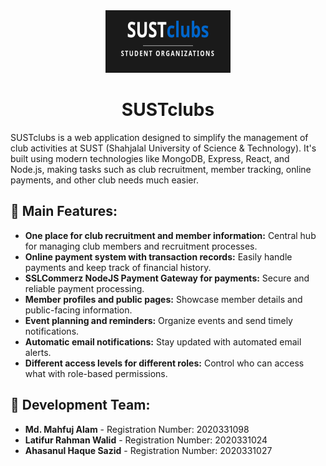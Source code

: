 <div align="center">
  <img src="SUSTclubs_logo.png" alt="SUSTclubs Logo" width="200" height="100">
  <h1>SUSTclubs</h1>
</div>


SUSTclubs is a web application designed to simplify the management of club activities at SUST (Shahjalal University of Science & Technology). It's built using modern technologies like MongoDB, Express, React, and Node.js, making tasks such as club recruitment, member tracking, online payments, and other club needs much easier.

## 🎯 Main Features:

- **One place for club recruitment and member information:** Central hub for managing club members and recruitment processes.
- **Online payment system with transaction records:** Easily handle payments and keep track of financial history.
- **SSLCommerz NodeJS Payment Gateway for payments:** Secure and reliable payment processing.
- **Member profiles and public pages:** Showcase member details and public-facing information.
- **Event planning and reminders:** Organize events and send timely notifications.
- **Automatic email notifications:** Stay updated with automated email alerts.
- **Different access levels for different roles:** Control who can access what with role-based permissions.

## 👥 Development Team:

- **Md. Mahfuj Alam** - Registration Number: 2020331098
- **Latifur Rahman Walid** - Registration Number: 2020331024
- **Ahasanul Haque Sazid** - Registration Number: 2020331027
